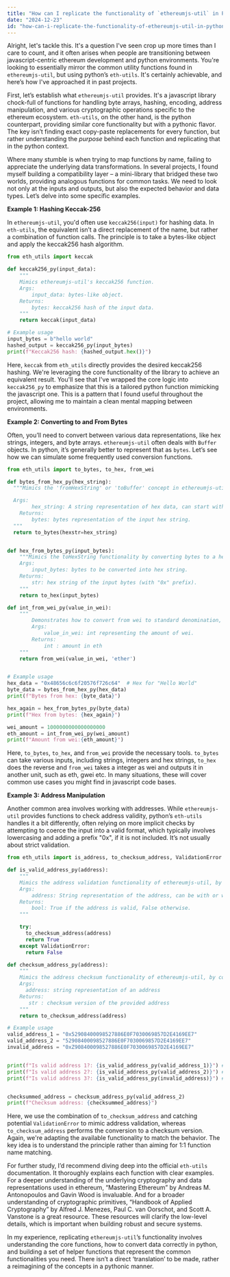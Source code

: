 ```yaml
---
title: "How can I replicate the functionality of `ethereumjs-util` in Python using `eth-utils`?"
date: "2024-12-23"
id: "how-can-i-replicate-the-functionality-of-ethereumjs-util-in-python-using-eth-utils"
---
```


Alright, let's tackle this. It's a question I've seen crop up more times than I care to count, and it often arises when people are transitioning between javascript-centric ethereum development and python environments. You're looking to essentially mirror the common utility functions found in `ethereumjs-util`, but using python’s `eth-utils`. It's certainly achievable, and here’s how I've approached it in past projects.

First, let’s establish what `ethereumjs-util` provides. It's a javascript library chock-full of functions for handling byte arrays, hashing, encoding, address manipulation, and various cryptographic operations specific to the ethereum ecosystem. `eth-utils`, on the other hand, is the python counterpart, providing similar core functionality but with a pythonic flavor. The key isn’t finding exact copy-paste replacements for every function, but rather understanding the *purpose* behind each function and replicating that in the python context.

Where many stumble is when trying to map functions by name, failing to appreciate the underlying data transformations. In several projects, I found myself building a compatibility layer – a mini-library that bridged these two worlds, providing analogous functions for common tasks. We need to look not only at the inputs and outputs, but also the expected behavior and data types. Let’s delve into some specific examples.

**Example 1: Hashing Keccak-256**

In `ethereumjs-util`, you'd often use `keccak256(input)` for hashing data. In `eth-utils`, the equivalent isn’t a direct replacement of the name, but rather a combination of function calls. The principle is to take a bytes-like object and apply the keccak256 hash algorithm.

```python
from eth_utils import keccak

def keccak256_py(input_data):
    """
    Mimics ethereumjs-util's keccak256 function.
    Args:
        input_data: bytes-like object.
    Returns:
        bytes: keccak256 hash of the input data.
    """
    return keccak(input_data)

# Example usage
input_bytes = b"hello world"
hashed_output = keccak256_py(input_bytes)
print(f"Keccak256 hash: {hashed_output.hex()}")
```

Here, `keccak` from `eth_utils` directly provides the desired keccak256 hashing. We're leveraging the core functionality of the library to achieve an equivalent result. You'll see that I've wrapped the core logic into `keccak256_py` to emphasize that this is a tailored python function mimicking the javascript one. This is a pattern that I found useful throughout the project, allowing me to maintain a clean mental mapping between environments.

**Example 2: Converting to and From Bytes**

Often, you’ll need to convert between various data representations, like hex strings, integers, and byte arrays. `ethereumjs-util` often deals with `Buffer` objects. In python, it’s generally better to represent that as `bytes`. Let’s see how we can simulate some frequently used conversion functions.

```python
from eth_utils import to_bytes, to_hex, from_wei

def bytes_from_hex_py(hex_string):
  """Mimics the 'fromHexString' or 'toBuffer' concept in ethereumjs-util, converting a hex string to bytes.

  Args:
        hex_string: A string representation of hex data, can start with 0x.
    Returns:
        bytes: bytes representation of the input hex string.
  """
  return to_bytes(hexstr=hex_string)


def hex_from_bytes_py(input_bytes):
    """Mimics the toHexString functionality by converting bytes to a hex string (with 0x prefix).
    Args:
        input_bytes: bytes to be converted into hex string.
    Returns:
        str: hex string of the input bytes (with "0x" prefix).
    """
    return to_hex(input_bytes)

def int_from_wei_py(value_in_wei):
    """
        Demonstrates how to convert from wei to standard denomination, like eth.
        Args:
            value_in_wei: int representing the amount of wei.
        Returns:
            int : amount in eth
    """
    return from_wei(value_in_wei, 'ether')


# Example usage
hex_data = "0x48656c6c6f20576f726c64"  # Hex for "Hello World"
byte_data = bytes_from_hex_py(hex_data)
print(f"Bytes from hex: {byte_data}")

hex_again = hex_from_bytes_py(byte_data)
print(f"Hex from bytes: {hex_again}")

wei_amount = 1000000000000000000
eth_amount = int_from_wei_py(wei_amount)
print(f"Amount from wei:{eth_amount}")

```

Here, `to_bytes`, `to_hex`, and `from_wei` provide the necessary tools. `to_bytes` can take various inputs, including strings, integers and hex strings, `to_hex` does the reverse and `from_wei` takes a integer as wei and outputs it in another unit, such as eth, gwei etc.  In many situations, these will cover common use cases you might find in javascript code bases.

**Example 3: Address Manipulation**

Another common area involves working with addresses. While `ethereumjs-util` provides functions to check address validity, python’s `eth-utils` handles it a bit differently, often relying on more implicit checks by attempting to coerce the input into a valid format, which typically involves lowercasing and adding a prefix "0x", if it is not included. It’s not usually about strict validation.

```python
from eth_utils import is_address, to_checksum_address, ValidationError

def is_valid_address_py(address):
    """
    Mimics the address validation functionality of ethereumjs-util, by returning True if the address is a valid one.
    Args:
        address: String representation of the address, can be with or without a 0x prefix
    Returns:
        bool: True if the address is valid, False otherwise.
    """

    try:
      to_checksum_address(address)
      return True
    except ValidationError:
      return False

def checksum_address_py(address):
    """
    Mimics the address checksum functionality of ethereumjs-util, by converting a lowercase address to its checksum version
    Args:
      address: string representation of an address
    Returns:
       str : checksum version of the provided address
    """
    return to_checksum_address(address)

# Example usage
valid_address_1 = "0x52908400098527886E0F7030069857D2E4169EE7"
valid_address_2 = "52908400098527886E0F7030069857D2E4169EE7"
invalid_address = "0xZ908400098527886E0F7030069857D2E4169EE7"


print(f"Is valid address 1?: {is_valid_address_py(valid_address_1)}") #True
print(f"Is valid address 2?: {is_valid_address_py(valid_address_2)}") #True
print(f"Is valid address 3?: {is_valid_address_py(invalid_address)}") #False


checksummed_address = checksum_address_py(valid_address_2)
print(f"Checksum address: {checksummed_address}")

```

Here, we use the combination of `to_checksum_address` and catching potential `ValidationError` to mimic address validation, whereas `to_checksum_address` performs the conversion to a checksum version. Again, we're adapting the available functionality to match the behavior. The key idea is to understand the principle rather than aiming for 1:1 function name matching.

For further study, I’d recommend diving deep into the official `eth-utils` documentation. It thoroughly explains each function with clear examples. For a deeper understanding of the underlying cryptography and data representations used in ethereum, “Mastering Ethereum” by Andreas M. Antonopoulos and Gavin Wood is invaluable. And for a broader understanding of cryptographic primitives, “Handbook of Applied Cryptography” by Alfred J. Menezes, Paul C. van Oorschot, and Scott A. Vanstone is a great resource. These resources will clarify the low-level details, which is important when building robust and secure systems.

In my experience, replicating `ethereumjs-util`’s functionality involves understanding the core functions, how to convert data correctly in python, and building a set of helper functions that represent the common functionalities you need. There isn’t a direct ‘translation’ to be made, rather a reimagining of the concepts in a pythonic manner.
